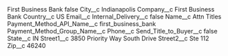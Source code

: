 <?xml version="1.0" encoding="UTF-8"?>
<CustomMetadata xmlns="http://soap.sforce.com/2006/04/metadata" xmlns:xsi="http://www.w3.org/2001/XMLSchema-instance" xmlns:xsd="http://www.w3.org/2001/XMLSchema">
    <label>First Business Bank</label>
    <protected>false</protected>
    <values>
        <field>City__c</field>
        <value xsi:type="xsd:string">Indianapolis</value>
    </values>
    <values>
        <field>Company__c</field>
        <value xsi:type="xsd:string">First Business Bank</value>
    </values>
    <values>
        <field>Country__c</field>
        <value xsi:type="xsd:string">US</value>
    </values>
    <values>
        <field>Email__c</field>
        <value xsi:nil="true"/>
    </values>
    <values>
        <field>Internal_Delivery__c</field>
        <value xsi:type="xsd:boolean">false</value>
    </values>
    <values>
        <field>Name__c</field>
        <value xsi:type="xsd:string">Attn Titles</value>
    </values>
    <values>
        <field>Payment_Method_API_Name__c</field>
        <value xsi:type="xsd:string">first_business_bank</value>
    </values>
    <values>
        <field>Payment_Method_Group_Name__c</field>
        <value xsi:nil="true"/>
    </values>
    <values>
        <field>Phone__c</field>
        <value xsi:nil="true"/>
    </values>
    <values>
        <field>Send_Title_to_Buyer__c</field>
        <value xsi:type="xsd:boolean">false</value>
    </values>
    <values>
        <field>State__c</field>
        <value xsi:type="xsd:string">IN</value>
    </values>
    <values>
        <field>Street1__c</field>
        <value xsi:type="xsd:string">3850 Priority Way South Drive</value>
    </values>
    <values>
        <field>Street2__c</field>
        <value xsi:type="xsd:string">Ste 112</value>
    </values>
    <values>
        <field>Zip__c</field>
        <value xsi:type="xsd:string">46240</value>
    </values>
</CustomMetadata>
